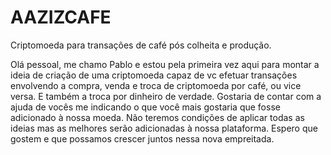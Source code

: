 # AAZIZCAFE
Criptomoeda para transações de café pós colheita e produção.

Olá pessoal, me chamo Pablo e estou pela primeira vez aqui para montar a ideia de criação de uma criptomoeda capaz de vc efetuar transações envolvendo a compra, venda e troca de criptomoeda por café, ou vice versa. E também a troca por dinheiro de verdade. Gostaria de contar com a ajuda de vocês me indicando o que você mais gostaria que fosse adicionado à nossa moeda. Não teremos condições de aplicar todas as ideias mas as melhores serão adicionadas à nossa plataforma. Espero que gostem e que possamos crescer juntos nessa nova empreitada. 
